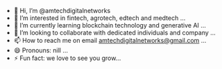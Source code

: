 - 👋 Hi, I’m @amtechdigitalnetworks
- 👀 I’m interested in fintech, agrotech, edtech and medtech ...
- 🌱 I’m currently learning blockchain technology and generative AI ...
- 💞️ I’m looking to collaborate with dedicated individuals and company ...
- 📫 How to reach me on email amtechdigitalnetworks@gmail.com ...
- 😄 Pronouns: nill ...
- ⚡ Fun fact: we love to see you grow...

<!---
amtechdigitalnetworks/amtechdigitalnetworks is a ✨ special ✨ repository because its `README.md` (this file) appears on your GitHub profile.
You can click the Preview link to take a look at your changes.
--->
